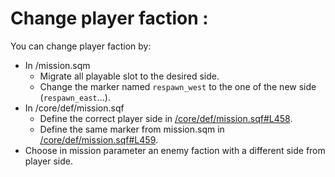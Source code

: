 # Change player faction :

You can change player faction by:
- In /mission.sqm
	- Migrate all playable slot to the desired side.
	- Change the marker named `respawn_west` to the one of the new side (`respawn_east`...).
- In /core/def/mission.sqf
	- Define the correct player side in [/core/def/mission.sqf#L458](https://github.com/Vdauphin/HeartsAndMinds/blob/master/%3DBTC%3Dco%4030_Hearts_and_Minds.Altis/core/def/mission.sqf#L458).
	- Define the same marker from mission.sqm in [/core/def/mission.sqf#L459](https://github.com/Vdauphin/HeartsAndMinds/blob/master/%3DBTC%3Dco%4030_Hearts_and_Minds.Altis/core/def/mission.sqf#L459).
- Choose in mission parameter an enemy faction with a different side from player side.
